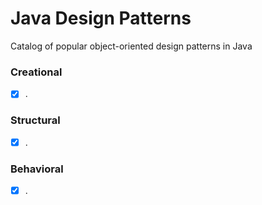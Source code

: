 # Java Design Patterns
Catalog of popular object-oriented design patterns in Java

### Creational
- [x] .

### Structural
- [x] .

### Behavioral
- [x] .
